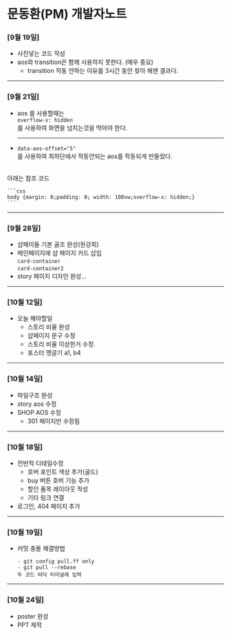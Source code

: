
# 문동환(PM) 개발자노트


### [9월 19일]
* 사진넣는 코드 작성  
* aos와 transition은 함께 사용하지 못한다.  (매우 중요)
    * transition 작동 안하는 이유를 3시간 동안 찾아 해맨 결과다.

***
### [9월 21일]  
* aos 를 사용할때는  
    ```overflow-x: hidden```  
를 사용하여 화면을 넘치는것을 막아야 한다.

    ***
* ```data-aos-offset="5"```  
를 사용하여 최하단에서 작동안되는 aos를 작동되게 만들었다.  
<br>
    아래는 참조 코드
    
    ```css
    body {margin: 0;padding: 0; width: 100vw;overflow-x: hidden;}
    ```
***

### [9월 28일]
* 샵페이들 기본 골조 완성(원강희)  
* 메인페이지에 샵 페이지 카드 삽입   
    ```card-container```  
    ```card-container2```
* story 페이지 디자인 완성...

---
### [10월 12일]
* 오늘 해야할일
    * 스토리 비율 완성
    * 샵페이지 문구 수정
    * 스토리 비율 이상한거 수정.
    * 포스터 맹글기 a1, b4
---

### [10월 14일]
* 파일구조 완성
* story aos 수정
* SHOP AOS 수정
    * 301 페이지만 수정됨
---

### [10월 18일]
* 전반적 디테일수정
    * 호버 포인트 색상 추가(골드)
    * buy 버튼 호버 기능 추가
    * 할인 품목 레이아웃 작성
    * 기타 링크 연결
* 로그인, 404 페이지 추가

---

### [10월 19일]
* 커밋 충돌 해결방법
    ```
    - git config pull.ff only
    - git pull --rebase
    두 코드 따닥 터미널에 입력
    ```

---
### [10월 24일]
* poster 완성
* PPT 제작
